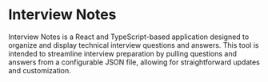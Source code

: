 # Interview Notes

Interview Notes is a React and TypeScript-based application designed to organize and display technical interview questions and answers. This tool is intended to streamline interview preparation by pulling questions and answers from a configurable JSON file, allowing for straightforward updates and customization.
